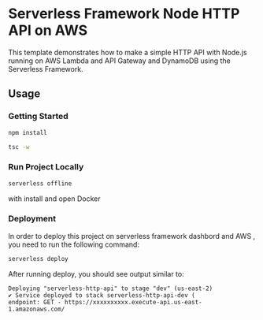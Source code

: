 

# Serverless Framework Node HTTP API on AWS

This template demonstrates how to make a simple HTTP API with Node.js running on AWS Lambda and API Gateway and DynamoDB using the Serverless Framework.


## Usage
### Getting Started
```bash
npm install
```
```bash
tsc -w
```
### Run Project Locally
```bash
serverless offline
```
with install and open Docker 

### Deployment

In order to deploy this project on serverless framework dashbord and AWS , you need to run the following command:

```bash
serverless deploy
```

After running deploy, you should see output similar to:

```
Deploying "serverless-http-api" to stage "dev" (us-east-2)
✔ Service deployed to stack serverless-http-api-dev (
endpoint: GET - https://xxxxxxxxxx.execute-api.us-east-1.amazonaws.com/

```



